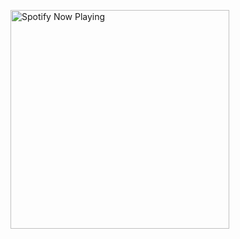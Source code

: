 [<img src="https://https://spotify-now-playing-coral.vercel.app//api/spotify-playing" alt="Spotify Now Playing" width="350" />](https://open.spotify.com/user/314itoxb2ejxkk5pvyqniv3r6zn4)

